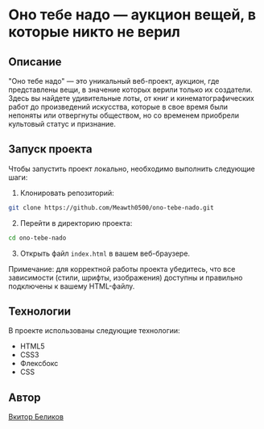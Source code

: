 # Оно тебе надо — аукцион вещей, в которые никто не верил

## Описание

"Оно тебе надо" — это уникальный веб-проект, аукцион, где представлены вещи, в значение которых верили только их создатели. Здесь вы найдете удивительные лоты, от книг и кинематографических работ до произведений искусства, которые в свое время были непоняты или отвергнуты обществом, но со временем приобрели культовый статус и признание.

## Запуск проекта

Чтобы запустить проект локально, необходимо выполнить следующие шаги:


1. Клонировать репозиторий:

```bash
git clone https://github.com/Meawth0500/ono-tebe-nado.git
```

2. Перейти в директорию проекта:

```bash
cd ono-tebe-nado
```

3. Открыть файл `index.html` в вашем веб-браузере.

Примечание: для корректной работы проекта убедитесь, что все зависимости (стили, шрифты, изображения) доступны и правильно подключены к вашему HTML-файлу.

## Технологии

В проекте использованы следующие технологии:

- HTML5
- CSS3
- Флексбокс
- CSS

## Автор

[Вкитор Беликов](https://github.com/Meawth0500)